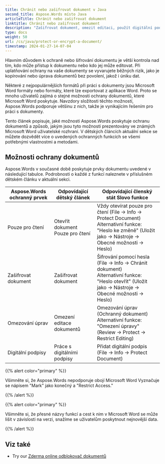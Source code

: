 ```yaml
---
title: Chránit nebo zašifrovat dokument v Java
second_title: Aspose.Words místo Java
articleTitle: Chránit nebo zašifrovat dokument
linktitle: Chránit nebo zašifrovat dokument
description: "Zašifrovat dokument, omezit editaci, použít digitální podpisy pro ochranu dokumentů. Aspose.Words podporuje většinu Možnosti ochrany slov pomocí Java."
type: docs
weight: 50
url: /cs/java/protect-or-encrypt-a-document/
timestamp: 2024-01-27-14-07-04
---
```


Hlavním důvodem k ochraně nebo šifrování dokumentu je větší kontrola nad tím, kdo může přístup k dokumentu nebo kdo jej může editovat. Při uplatňování ochrany na vaše dokumenty se vyvarujete běžných rizik, jako je kopírování nebo úprava dokumentů bez povolení, jakož i úniku dat.

Některé z nejpopulárnějších formátů při práci s dokumenty jsou Microsoft Word formáty nebo formáty, které lze exportovat z aplikace Word. Proto se mnoho uživatelů zajímá o stejné možnosti ochrany dokumentů, které Microsoft Word poskytuje. Navzdory složitosti těchto možností, Aspose.Words podporuje většinu z nich, takže je vynikajícím řešením pro práci s dokumenty.

Tento článek popisuje, jaké možnosti Aspose.Words poskytuje ochranu dokumentů a způsob, jakým jsou tyto možnosti prezentovány ve známých Microsoft Word uživatelské rozhraní. V dětských článcích aktuální sekce se můžete dozvědět více o uvedených ochranných funkcích se všemi potřebnými vlastnostmi a metodami.

## Možnosti ochrany dokumentů

Aspose.Words v současné době poskytuje prvky dokumentu uvedené v následující tabulce. Podrobnosti o každé z funkcí naleznete v příslušném dětském článku v aktuální sekci.

|  Aspose.Words ochranný prvek |  Odpovídající dětský článek |  Odpovídající členský stát Slovo funkce |
|  -------------------------------  |  ------------------------------  |  ------------------------------------------------------------  |
|  Pouze pro čtení |  Otevřít dokument Pouze pro čtení |  Vždy otevírat pouze pro čtení (File → Info → Protect Document)<br/>Alternativní funkce: "Heslo ke změně" (Uložit jako → Nástroje → Obecné možnosti → Heslo) |
|  Zašifrovat dokument |  Zašifrovat dokument |  Šifrování pomocí hesla (File → Info → Chránit dokument)<br/>Alternativní funkce: "Heslo otevřít" (Uložit jako → Nástroje → Obecné možnosti → Heslo) |
|  Omezování úprav |  Omezení editace dokumentů |  Omezování úprav (Ochranný dokument)<br/>Alternativní funkce: "Omezení úpravy" (Review → Protect → Restrict Editing) |
|  Digitální podpisy |  Práce s digitálními podpisy |  Přidat digitální podpis (File → Info → Protect Document) |

{{% alert color="primary" %}}

Všimněte si, že Aspose.Words nepodporuje obojí Microsoft Word Vyznačuje se nápisem "Mark" jako konečný a "Restrict Access."

{{% /alert %}}

{{% alert color="primary" %}}

Všimněte si, že přesné názvy funkcí a cest k nim v Microsoft Word se může lišit v závislosti na verzi, snažíme se uživatelům poskytnout nejnovější data.

{{% /alert %}}

## Viz také

* Try our [Zderma online odblokovač dokumentů](https://products.aspose.app/words/unlock)
